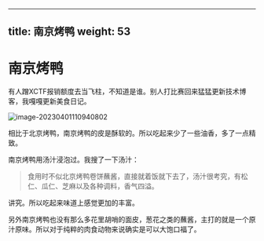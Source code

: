 
---
title: 南京烤鸭
weight: 53
--

# 南京烤鸭

有人蹭XCTF报销额度去当飞柱，不知道是谁。别人打比赛回来猛猛更新技术博客，我嘎嘎更新美食日记。

![image-20230401110940802](https://s2.loli.net/2023/04/01/wqyUFz4uOJQNkvx.png)

相比于北京烤鸭，南京烤鸭的皮是酥软的。所以吃起来少了一些油香，多了一点精致。

南京烤鸭用汤汁浸泡过。我搜了一下汤汁：

> 食用时不似北京烤鸭卷饼蘸酱，直接就着饭就下去了，汤汁很考究，有松仁、瓜仁、芝麻以及各种调料，香气四溢。

讲究。所以吃起来味道上感觉更加的丰富。

另外南京烤鸭也没有那么多花里胡哨的面皮，葱花之类的蘸酱，主打的就是一个原汁原味。所以对于纯粹的肉食动物来说确实是可以大饱口福了。

